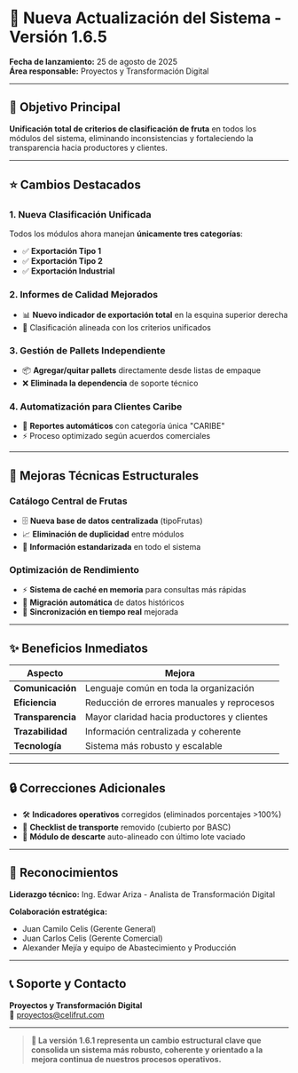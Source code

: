 # 🚀 Nueva Actualización del Sistema - Versión 1.6.5

**Fecha de lanzamiento:** 25 de agosto de 2025  
**Área responsable:** Proyectos y Transformación Digital

---

## 🎯 **Objetivo Principal**

**Unificación total de criterios de clasificación de fruta** en todos los módulos del sistema, eliminando inconsistencias y fortaleciendo la transparencia hacia productores y clientes.

---

## ⭐ **Cambios Destacados**

### **1. Nueva Clasificación Unificada**
Todos los módulos ahora manejan **únicamente tres categorías**:
- ✅ **Exportación Tipo 1**
- ✅ **Exportación Tipo 2** 
- ✅ **Exportación Industrial**

### **2. Informes de Calidad Mejorados**
- 📊 **Nuevo indicador de exportación total** en la esquina superior derecha
- 🔄 Clasificación alineada con los criterios unificados

### **3. Gestión de Pallets Independiente**
- 📦 **Agregar/quitar pallets** directamente desde listas de empaque
- ❌ **Eliminada la dependencia** de soporte técnico

### **4. Automatización para Clientes Caribe**
- 🤖 **Reportes automáticos** con categoría única "CARIBE"
- ⚡ Proceso optimizado según acuerdos comerciales

---

## 🔧 **Mejoras Técnicas Estructurales**

### **Catálogo Central de Frutas**
- 🗄️ **Nueva base de datos centralizada** (tipoFrutas)
- 📈 **Eliminación de duplicidad** entre módulos
- 🎯 **Información estandarizada** en todo el sistema

### **Optimización de Rendimiento**
- ⚡ **Sistema de caché en memoria** para consultas más rápidas
- 🔄 **Migración automática** de datos históricos
- 📱 **Sincronización en tiempo real** mejorada

---

## ✨ **Beneficios Inmediatos**

| **Aspecto** | **Mejora** |
|-------------|------------|
| **Comunicación** | Lenguaje común en toda la organización |
| **Eficiencia** | Reducción de errores manuales y reprocesos |
| **Transparencia** | Mayor claridad hacia productores y clientes |
| **Trazabilidad** | Información centralizada y coherente |
| **Tecnología** | Sistema más robusto y escalable |

---

## 🔒 **Correcciones Adicionales**

- 🛠️ **Indicadores operativos** corregidos (eliminados porcentajes >100%)
- 🚛 **Checklist de transporte** removido (cubierto por BASC)
- 📍 **Módulo de descarte** auto-alineado con último lote vaciado

---

## 👥 **Reconocimientos**

**Liderazgo técnico:** Ing. Edwar Ariza - Analista de Transformación Digital

**Colaboración estratégica:**
- Juan Camilo Celis (Gerente General)
- Juan Carlos Celis (Gerente Comercial)  
- Alexander Mejía y equipo de Abastecimiento y Producción

---

## 📞 **Soporte y Contacto**

**Proyectos y Transformación Digital**  
📧 proyectos@celifrut.com  

---

> **🌟 La versión 1.6.1 representa un cambio estructural clave que consolida un sistema más robusto, coherente y orientado a la mejora continua de nuestros procesos operativos.**